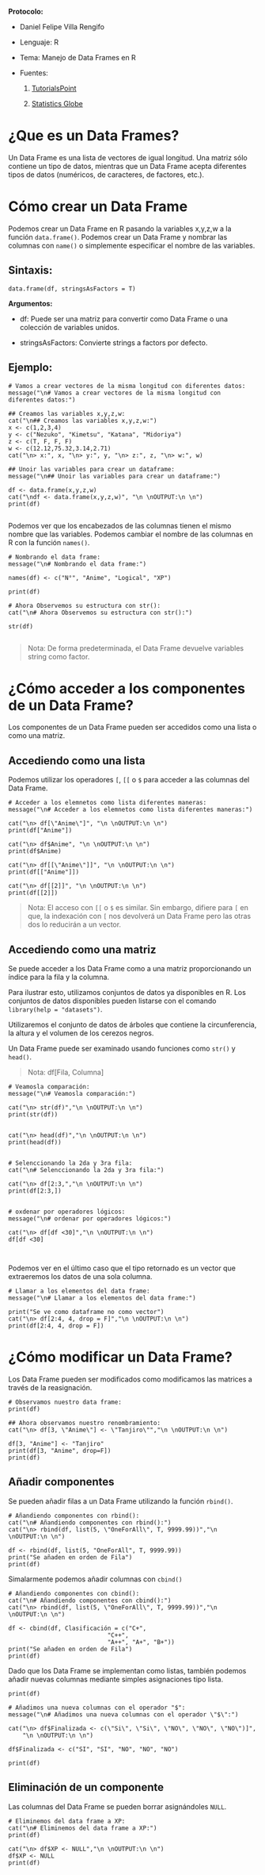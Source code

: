__Protocolo:__

+ Daniel Felipe Villa Rengifo

+ Lenguaje: R

+ Tema: Manejo de Data Frames en R 

+ Fuentes:
  
  1. [TutorialsPoint](https://www.tutorialspoint.com/r/r_data_frames.htm)
  
  2. [Statistics Globe](https://statisticsglobe.com/sort-data-frame-in-r-example)


# ¿Que es un Data Frames?

Un Data Frame es una lista de vectores de igual longitud. Una matriz sólo contiene un tipo de datos, mientras que un Data Frame acepta diferentes tipos de datos (numéricos, de caracteres, de factores, etc.).

# Cómo crear un Data Frame

Podemos crear un Data Frame en R pasando la variables x,y,z,w a la función `data.frame()`. Podemos crear un Data Frame y nombrar las columnas con `name()` o simplemente especificar el nombre de las variables.

## Sintaxis:

```{r eval=FALSE, include=FALSE}
data.frame(df, stringsAsFactors = T)
```

__Argumentos:__

+ df: Puede ser una matriz para convertir como Data Frame o una colección de variables unidos.

+ stringsAsFactors: Convierte strings a factors por defecto.

## Ejemplo:

```{r}
# Vamos a crear vectores de la misma longitud con diferentes datos:
message("\n# Vamos a crear vectores de la misma longitud con diferentes datos:")

## Creamos las variables x,y,z,w:
cat("\n## Creamos las variables x,y,z,w:")
x <- c(1,2,3,4)
y <- c("Nezuko", "Kimetsu", "Katana", "Midoriya")
z <- c(T, F, F, F)
w <- c(12.12,75.32,3.14,2.71)
cat("\n> x:", x, "\n> y:", y, "\n> z:", z, "\n> w:", w)

## Unoir las variables para crear un dataframe:
message("\n## Unoir las variables para crear un dataframe:")

df <- data.frame(x,y,z,w)
cat("\ndf <- data.frame(x,y,z,w)", "\n \nOUTPUT:\n \n")
print(df)


```

Podemos ver que los encabezados de las columnas tienen el mismo nombre que las variables. Podemos cambiar el nombre de las columnas en R con la función `names()`.

```{r}
# Nombrando el data frame:
message("\n# Nombrando el data frame:")

names(df) <- c("N°", "Anime", "Logical", "XP")

print(df)

# Ahora Observemos su estructura con str():
cat("\n# Ahora Observemos su estructura con str():")

str(df)


```

> Nota: De forma predeterminada, el Data Frame devuelve variables string como factor.

# ¿Cómo acceder a los componentes de un Data Frame?

Los componentes de un Data Frame pueden ser accedidos como una lista o como una matriz.


## Accediendo como una lista

Podemos utilizar los operadores `[`, `[[` o `$` para acceder a las columnas del Data Frame.

```{r}
# Acceder a los elemnetos como lista diferentes maneras:
message("\n# Acceder a los elemnetos como lista diferentes maneras:")

cat("\n> df[\"Anime\"]", "\n \nOUTPUT:\n \n")
print(df["Anime"])

cat("\n> df$Anime", "\n \nOUTPUT:\n \n")
print(df$Anime)

cat("\n> df[[\"Anime\"]]", "\n \nOUTPUT:\n \n")
print(df[["Anime"]])

cat("\n> df[[2]]", "\n \nOUTPUT:\n \n")
print(df[[2]])
```

> Nota: El acceso con `[[` o `$` es similar. Sin embargo, difiere para `[` en que, la indexación con `[` nos devolverá un Data Frame pero las otras dos lo reducirán a un vector.

## Accediendo como una matriz

Se puede acceder a los Data Frame como a una matriz proporcionando un índice para la fila y la columna.

Para ilustrar esto, utilizamos conjuntos de datos ya disponibles en R. Los conjuntos de datos disponibles pueden listarse con el comando `library(help = "datasets")`.

Utilizaremos el conjunto de datos de árboles que contiene la circunferencia, la altura y el volumen de los cerezos negros.

Un Data Frame puede ser examinado usando funciones como `str()` y `head()`.

> Nota: df[Fila, Columna]

```{r}
# Veamosla comparación:
message("\n# Veamosla comparación:")

cat("\n> str(df)","\n \nOUTPUT:\n \n")
print(str(df))


cat("\n> head(df)","\n \nOUTPUT:\n \n")
print(head(df))


# Selenccionando la 2da y 3ra fila:
cat("\n# Selenccionando la 2da y 3ra fila:")

cat("\n> df[2:3,","\n \nOUTPUT:\n \n")
print(df[2:3,])


# oxdenar por operadores lógicos:
message("\n# ordenar por operadores lógicos:")

cat("\n> df[df <30]","\n \nOUTPUT:\n \n")
df[df <30]



```


Podemos ver en el último caso que el tipo retornado es un vector que extraeremos los datos de una sola columna.

```{r}
# Llamar a los elementos del data frame:
message("\n# Llamar a los elementos del data frame:")

print("Se ve como dataframe no como vector")
cat("\n> df[2:4, 4, drop = F]","\n \nOUTPUT:\n \n")
print(df[2:4, 4, drop = F])
```

# ¿Cómo modificar un Data Frame?

Los Data Frame pueden ser modificados como modificamos las matrices a través de la reasignación.


```{r}
# Observamos nuestro data frame:
print(df)

## Ahora observamos nuestro renombramiento:
cat("\n> df[3, \"Anime\"] <- \"Tanjiro\"","\n \nOUTPUT:\n \n")

df[3, "Anime"] <- "Tanjiro"
print(df[3, "Anime", drop=F])
print(df)
```


## Añadir componentes

Se pueden añadir filas a un Data Frame utilizando la función `rbind()`.

```{r}
# Añandiendo componentes con rbind():
cat("\n# Añandiendo componentes con rbind():")
cat("\n> rbind(df, list(5, \"OneForAll\", T, 9999.99))","\n \nOUTPUT:\n \n")

df <- rbind(df, list(5, "OneForAll", T, 9999.99))
print("Se añaden en orden de Fila")
print(df)
```

Simalarmente podemos añadir columnas con `cbind()`

```{r}
# Añandiendo componentes con cbind():
cat("\n# Añandiendo componentes con cbind():")
cat("\n> rbind(df, list(5, \"OneForAll\", T, 9999.99))","\n \nOUTPUT:\n \n")

df <- cbind(df, Clasificación = c("C+",
                            "C++",
                            "A++", "A+", "B+"))
print("Se añaden en orden de Fila")
print(df)
```

Dado que los Data Frame se implementan como listas, también podemos añadir nuevas columnas mediante simples asignaciones tipo lista.


```{r}
print(df)

# Añadimos una nueva columnas con el operador "$":
message("\n# Añadimos una nueva columnas con el operador \"$\":")

cat("\n> df$Finalizada <- c(\"Si\", \"Si\", \"NO\", \"NO\", \"NO\")]",
    "\n \nOUTPUT:\n \n")

df$Finalizada <- c("SI", "SI", "NO", "NO", "NO")

print(df)
```

## Eliminación de un componente

Las columnas del Data Frame se pueden borrar asignándoles `NULL`.

```{r}
# Eliminemos del data frame a XP:
cat("\n# Eliminemos del data frame a XP:")
print(df)

cat("\n> df$XP <- NULL","\n \nOUTPUT:\n \n")
df$XP <- NULL
print(df)

```